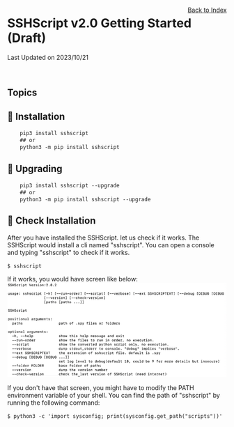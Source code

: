 # SSHScript v2.0 Getting Started (Draft)

Last Updated on 2023/10/21

<div style="text-align:right;position:relative;top:-140px"><a href="./index">Back to Index</a></div>

## Topics

## 🔵 Installation
```
    pip3 install sshscript
    ## or
    python3 -m pip install sshscript
```

## 🔵 Upgrading
```
    pip3 install sshscript --upgrade
    ## or
    python3 -m pip install sshscript --upgrade
```
    
## 🔵 <a name="check-installation"></a> Check Installation

After you have installed the SSHScript. let us check if it works. The SSHScript would install a cli named "sshscript". You can open a console and typing "sshscript" to check if it works.

```
$ sshscript
```

If it works, you would have screen like below:
![image](sshscriptcli.png)

If you don't have that screen, you might have to modify the PATH environment variable
of your shell. You can find the path of "sshscript" by running the following command:

```
$ python3 -c 'import sysconfig; print(sysconfig.get_path("scripts"))'
```